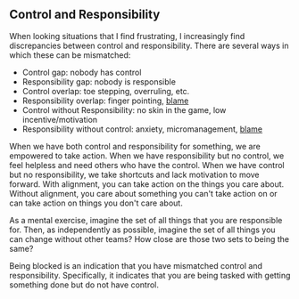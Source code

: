 ## Control and Responsibility

When looking situations that I find frustrating, I increasingly find discrepancies between control and responsibility.
There are several ways in which these can be mismatched:
- Control gap: nobody has control
- Responsibility gap: nobody is responsible
- Control overlap: toe stepping, overruling, etc.
- Responsibility overlap: finger pointing, [blame](./blamelessness.md)
- Control without Responsibility: no skin in the game, low incentive/motivation
- Responsibility without control: anxiety, micromanagement, [blame](./blamelessness.md)

When we have both control and responsibility for something, we are empowered to take action.
When we have responsibility but no control, we feel helpless and need others who have the control.
When we have control but no responsibility, we take shortcuts and lack motivation to move forward.
With alignment, you can take action on the things you care about.
Without alignment, you care about something you can't take action on or can take action on things you don't care about.

As a mental exercise, imagine the set of all things that you are responsible for.
Then, as independently as possible, imagine the set of all things you can change without other teams?
How close are those two sets to being the same?

Being blocked is an indication that you have mismatched control and responsibility.
Specifically, it indicates that you are being tasked with getting something done but do not have control.

